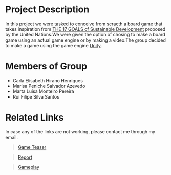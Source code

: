 # Project Description
In this project we were tasked to conceive from scracth a board game that takes inspiration from  [THE 17 GOALS of Sustainable Development](https://sdgs.un.org/goals)  proposed by the United Nations.We were given the option of chosing to make a board game using an actual game engine or by making a video.The group decided to make a game using the game engine [Unity](https://unity.com/pt).

# Members of Group 
+ Carla Elisabeth Hirano Henriques	
+ Marisa Peniche Salvador Azevedo	
+ Marta Luísa Monteiro Pereira	
+ Rui Filipe Silva Santos	<br>

# Related Links 
In case any of the links are not working, please contact me through my email. 

>[Game Teaser](https://uporto-my.sharepoint.com/:v:/g/personal/up202109728_up_pt/EbVnMGRosV5Ntgj22Bx6f9cBfjDn6yJ6znrqlbhcqVN-3w?nav=eyJyZWZlcnJhbEluZm8iOnsicmVmZXJyYWxBcHAiOiJPbmVEcml2ZUZvckJ1c2luZXNzIiwicmVmZXJyYWxBcHBQbGF0Zm9ybSI6IldlYiIsInJlZmVycmFsTW9kZSI6InZpZXciLCJyZWZlcnJhbFZpZXciOiJNeUZpbGVzTGlua0NvcHkifX0&e=XUp1wT)

>[Report](https://uporto-my.sharepoint.com/:b:/g/personal/up202109728_up_pt/EXHam1M2vdROvNjHbDeh3TcBi4yhg_vzzhppOOF3bjOFIQ?e=8fNuOh)

>[Gameplay](https://uporto-my.sharepoint.com/:v:/g/personal/up202109728_up_pt/ESEz-2B5bbhDrMP_3w2td-cBazPgQlp94LypkQOX8zqqQQ?nav=eyJyZWZlcnJhbEluZm8iOnsicmVmZXJyYWxBcHAiOiJPbmVEcml2ZUZvckJ1c2luZXNzIiwicmVmZXJyYWxBcHBQbGF0Zm9ybSI6IldlYiIsInJlZmVycmFsTW9kZSI6InZpZXciLCJyZWZlcnJhbFZpZXciOiJNeUZpbGVzTGlua0NvcHkifX0&e=6afhQQ)
